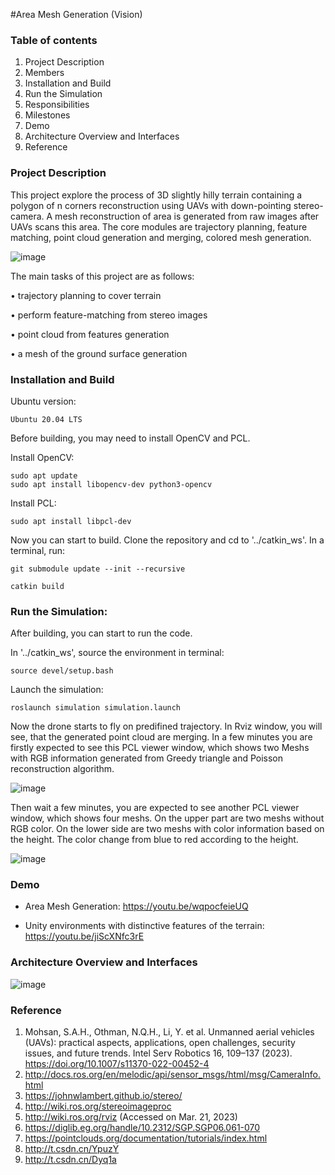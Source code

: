 
#Area Mesh Generation (Vision)
### Table of contents
1. Project Description
2. Members
3. Installation and Build
4. Run the Simulation
5. Responsibilities 
6. Milestones
7. Demo
8. Architecture Overview and Interfaces
9. Reference

### Project Description

This project explore the process of 3D slightly hilly terrain containing a polygon of n corners reconstruction using UAVs with down-pointing stereo-camera. A mesh reconstruction of area is generated from raw images after UAVs scans this area. The core modules are trajectory planning, feature matching, point cloud generation and merging, colored mesh generation.

![image](https://github.com/TUM-AAS/autsys-projects-amg/blob/main/image/enviroment.png)


The main tasks of this project are as follows:

• trajectory planning to cover terrain

• perform feature-matching from stereo images

• point cloud from features generation

• a mesh of the ground surface generation


### Installation and Build

Ubuntu version:
```
Ubuntu 20.04 LTS 
```
Before building, you may need to install OpenCV and PCL.

Install OpenCV:
```
sudo apt update
sudo apt install libopencv-dev python3-opencv
```
Install PCL:
```
sudo apt install libpcl-dev
```
Now you can start to build. Clone the repository and cd to '../catkin_ws'. In a terminal, run:
```
git submodule update --init --recursive
```
```
catkin build
```

### Run the Simulation:

After building, you can start to run the code.

In '../catkin_ws', source the environment in terminal:
```
source devel/setup.bash
```
Launch the simulation:
```
roslaunch simulation simulation.launch
```

Now the drone starts to fly on predifined trajectory. In Rviz window, you will see, that the generated point cloud are merging. In a few minutes you are firstly expected to see this PCL viewer window, which shows two Meshs with RGB information generated from Greedy triangle and Poisson reconstruction algorithm. 

![image](https://github.com/TUM-AAS/autsys-projects-amg/blob/main/image/RGB.png)

Then wait a few minutes, you are expected to see another PCL viewer window, which shows four meshs. On the upper part are two meshs without RGB color. On the lower side are two meshs with color information based on the height. The color change from blue to red according to the height.

![image](https://github.com/TUM-AAS/autsys-projects-amg/blob/main/image/height.png)

### Demo
- Area Mesh Generation:
https://youtu.be/wqpocfeieUQ

- Unity environments with distinctive features of the terrain:
https://youtu.be/jiScXNfc3rE

### Architecture Overview and Interfaces
![image](https://github.com/TUM-AAS/autsys-projects-amg/blob/main/image/rosgraph.png)

### Reference

1. Mohsan, S.A.H., Othman, N.Q.H., Li, Y. et al. Unmanned aerial vehicles (UAVs): practical aspects, applications, open challenges, security issues, and future trends. Intel Serv Robotics 16, 109–137 (2023). https://doi.org/10.1007/s11370-022-00452-4
2. http://docs.ros.org/en/melodic/api/sensor_msgs/html/msg/CameraInfo.html
3. https://johnwlambert.github.io/stereo/
4. http://wiki.ros.org/stereoimageproc
5. http://wiki.ros.org/rviz (Accessed on Mar. 21, 2023)
6. https://diglib.eg.org/handle/10.2312/SGP.SGP06.061-070
7. https://pointclouds.org/documentation/tutorials/index.html
8. http://t.csdn.cn/YpuzY
9. http://t.csdn.cn/Dyq1a

